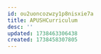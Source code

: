 ```yaml
---
id: ou2uoncozwzy1p8nisxie7a
title: APUSHCurriculum
desc: ''
updated: 1738463306438
created: 1738458307805
---
```

